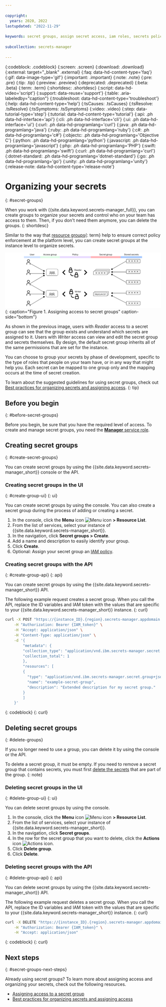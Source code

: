 ```yaml
---

copyright:
  years: 2020, 2022
lastupdated: "2022-11-29"

keywords: secret groups, assign secret access, iam roles, secrets policies, organize secrets

subcollection: secrets-manager

---
```


{:codeblock: .codeblock}
{:screen: .screen}
{:download: .download}
{:external: target="_blank" .external}
{:faq: data-hd-content-type='faq'}
{:gif: data-image-type='gif'}
{:important: .important}
{:note: .note}
{:pre: .pre}
{:tip: .tip}
{:preview: .preview}
{:deprecated: .deprecated}
{:beta: .beta}
{:term: .term}
{:shortdesc: .shortdesc}
{:script: data-hd-video='script'}
{:support: data-reuse='support'}
{:table: .aria-labeledby="caption"}
{:troubleshoot: data-hd-content-type='troubleshoot'}
{:help: data-hd-content-type='help'}
{:tsCauses: .tsCauses}
{:tsResolve: .tsResolve}
{:tsSymptoms: .tsSymptoms}
{:video: .video}
{:step: data-tutorial-type='step'}
{:tutorial: data-hd-content-type='tutorial'}
{:api: .ph data-hd-interface='api'}
{:cli: .ph data-hd-interface='cli'}
{:ui: .ph data-hd-interface='ui'}
{:curl: .ph data-hd-programlang='curl'}
{:java: .ph data-hd-programlang='java'}
{:ruby: .ph data-hd-programlang='ruby'}
{:c#: .ph data-hd-programlang='c#'}
{:objectc: .ph data-hd-programlang='Objective C'}
{:python: .ph data-hd-programlang='python'}
{:javascript: .ph data-hd-programlang='javascript'}
{:php: .ph data-hd-programlang='PHP'}
{:swift: .ph data-hd-programlang='swift'}
{:curl: .ph data-hd-programlang='curl'}
{:dotnet-standard: .ph data-hd-programlang='dotnet-standard'}
{:go: .ph data-hd-programlang='go'}
{:unity: .ph data-hd-programlang='unity'}
{:release-note: data-hd-content-type='release-note'}

# Organizing your secrets
{: #secret-groups}

When you work with {{site.data.keyword.secrets-manager_full}}, you can create groups to organize your secrets and control who on your team has access to them. Then, if you don't need them anymore, you can delete the groups.
{: shortdesc}

Similar to the way that [resource groups](#x2161955){: term} help to ensure correct policy enforcement at the platform level, you can create secret groups at the instance level to organize secrets.

![The image shows two examples of a secret group and how they're mapped to access groups. One where the reader role is assigned and one where the manager role is assigned. The content is explained fully in the surrounding text.](/images/secret-group.svg){: caption="Figure 1. Assigning access to secret groups" caption-side="bottom"}

As shown in the previous image, users with *Reader* access to a secret group can see that the group exists and understand which secrets are assigned to it. Users with *Writer* access can view and edit the secret group and secrets themselves. By design, the default secret group inherits all of the same permissions that are set for the instance.

You can choose to group your secrets by phase of development, specific to the type of roles that people on your team have, or in any way that might help you. Each secret can be mapped to one group only and the mapping occurs at the time of secret creation.

To learn about the suggested guidelines for using secret groups, check out [Best practices for organizing secrets and assigning access](/docs/secrets-manager?topic=secrets-manager-best-practices-organize-secrets).
{: tip}

## Before you begin
{: #before-secret-groups}

Before you begin, be sure that you have the required level of access. To create and manage secret groups, you need the [**Manager** service role](/docs/secrets-manager?topic=secrets-manager-iam).

## Creating secret groups
{: #create-secret-groups}

You can create secret groups by using the {{site.data.keyword.secrets-manager_short}} console or the API.

### Creating secret groups in the UI
{: #create-group-ui}
{: ui}

You can create secret groups by using the console. You can also create a secret group during the process of adding or creating a secret.

1. In the console, click the **Menu** icon ![Menu icon](../icons/icon_hamburger.svg) **> Resource List**.
2. From the list of services, select your instance of {{site.data.keyword.secrets-manager_short}}.
3. In the navigation, click **Secret groups > Create**.
4. Add a name and description to easily identify your group.
5. Click **Create**.
6. Optional: Assign your secret group an [IAM policy](/docs/secrets-manager?topic=secrets-manager-assign-access).


### Creating secret groups with the API
{: #create-group-api}
{: api}

You can create secret groups by using the {{site.data.keyword.secrets-manager_short}} API.

The following example request creates a secret group. When you call the API, replace the ID variables and IAM token with the values that are specific to your {{site.data.keyword.secrets-manager_short}} instance.
{: curl}



```bash
curl -X POST "https://{instance_ID}.{region}.secrets-manager.appdomain.cloud/api/v1/secret_groups" \
    -H "Authorization: Bearer {IAM_token}" \
    -H "Accept: application/json" \
    -H "Content-Type: application/json" \
    -d '{
        "metadata": {
        "collection_type": "application/vnd.ibm.secrets-manager.secret.group+json",
        "collection_total": 1
        },
        "resources": [
        {
          "type": "application/vnd.ibm.secrets-manager.secret.group+json",
          "name": "example-secret-group",
          "description": "Extended description for my secret group."
        }
        ]
    }'
```
{: codeblock}
{: curl}



## Deleting secret groups
{: #delete-groups}

If you no longer need to use a group, you can delete it by using the console or the API.

To delete a secret group, it must be empty. If you need to remove a secret group that contains secrets, you must first [delete the secrets](/docs/secrets-manager?topic=secrets-manager-delete-secrets) that are part of the group.
{: note}


### Deleting secret groups in the UI
{: #delete-group-ui}
{: ui}

You can delete secret groups by using the console.

1. In the console, click the **Menu** icon ![Menu icon](../icons/icon_hamburger.svg) **> Resource List**.
2. From the list of services, select your instance of {{site.data.keyword.secrets-manager_short}}.
3. In the navigation, click **Secret groups**.
4. In the row for the secret group that you want to delete, click the **Actions** icon ![Actions icon](../icons/actions-icon-vertical.svg).
5. Click **Delete group**.
6. Click **Delete**.

### Deleting secret groups with the API
{: #delete-group-api}
{: api}

You can delete secret groups by using the {{site.data.keyword.secrets-manager_short}} API.

The following example request deletes a secret group. When you call the API, replace the ID variables and IAM token with the values that are specific to your {{site.data.keyword.secrets-manager_short}} instance.
{: curl}



```bash
curl -X DELETE "https://{instance_ID}.{region}.secrets-manager.appdomain.cloud/api/v1/secret_groups/{id}" \
    -H "Authorization: Bearer {IAM_token}" \
    -H "Accept: application/json"
```
{: codeblock}
{: curl}



## Next steps
{: #secret-groups-next-steps}

Already using secret groups? To learn more about assigning access and organizing your secrets, check out the following resources.

- [Assigning access to a secret group](/docs/secrets-manager?topic=secrets-manager-assign-access#assign-access-secret-group)
- [Best practices for organizing secrets and assigning access](/docs/secrets-manager?topic=secrets-manager-best-practices-organize-secrets)